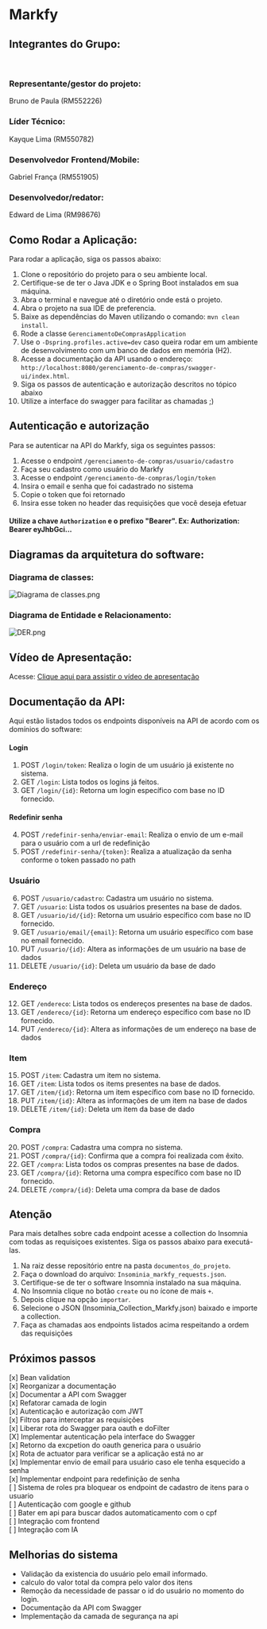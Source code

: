 # Markfy

## Integrantes do Grupo:

<br/>

### Representante/gestor do projeto:
Bruno de Paula (RM552226)

### Líder Técnico:
Kayque Lima (RM550782)

### Desenvolvedor Frontend/Mobile:
Gabriel França (RM551905)

### Desenvolvedor/redator:
Edward de Lima (RM98676)

## Como Rodar a Aplicação:

Para rodar a aplicação, siga os passos abaixo:

1. Clone o repositório do projeto para o seu ambiente local.
2. Certifique-se de ter o Java JDK e o Spring Boot instalados em sua máquina.
3. Abra o terminal e navegue até o diretório onde está o projeto.
4. Abra o projeto na sua IDE de preferencia.
5. Baixe as dependências do Maven utilizando o comando: `mvn clean install`.
6. Rode a classe `GerenciamentoDeComprasApplication`
5. Use o `-Dspring.profiles.active=dev` caso queira rodar em um ambiente de desenvolvimento com um banco de dados em memória (H2).
5. Acesse a documentação da API usando o endereço: `http://localhost:8080/gerenciamento-de-compras/swagger-ui/index.html`.
6. Siga os passos de autenticação e autorização descritos no tópico abaixo
9. Utilize a interface do swagger para facilitar as chamadas ;)

## Autenticação e autorização 

<p>Para se autenticar na API do Markfy, siga os seguintes passos:</p>

1. Acesse o endpoint `/gerenciamento-de-compras/usuario/cadastro`
2. Faça seu cadastro como usuário do Markfy
3. Acesse o endpoint `/gerenciamento-de-compras/login/token`
4. Insira o email e senha que foi cadastrado no sistema
5. Copie o token que foi retornado
6. Insira esse token no header das requisições que você deseja efetuar 
 
#### Utilize a chave `Authorization` e o prefixo "Bearer". Ex: Authorization: Bearer eyJhbGci...


## Diagramas da arquitetura do software:

### Diagrama de classes:
![Diagrama de classes.png](https://drive.google.com/uc?export=view&id=1OPtObgZA_xpn8W3M-Fb5qXG9g-NKWYQ0)


### Diagrama de Entidade e Relacionamento:
![DER.png](https://drive.google.com/uc?export=view&id=1g8Z4mrtree0fMHMXuwoTZ6eveRQOJGGP)

## Vídeo de Apresentação:

Acesse: [Clique aqui para assistir o vídeo de apresentação](https://www.youtube.com/watch?v=k0ObOt--m1k)

## Documentação da API:

Aqui estão listados todos os endpoints disponíveis na API de acordo com os domínios do software:

#### Login
1. POST `/login/token`: Realiza o login de um usuário já existente no sistema.
2. GET  `/login`: Lista todos os logins já feitos.
3. GET  `/login/{id}`: Retorna um login específico com base no ID fornecido.

#### Redefinir senha
4. POST `/redefinir-senha/enviar-email`: Realiza o envio de um e-mail para o usuário com a url de redefinição
5. POST `/redefinir-senha/{token}`: Realiza a atualização da senha conforme o token passado no path

### Usuário
6. POST `/usuario/cadastro`: Cadastra um usuário no sistema.
7. GET  `/usuario`: Lista todos os usuários presentes na base de dados.
8. GET  `/usuario/id/{id}`: Retorna um usuário específico com base no ID fornecido.
9. GET  `/usuario/email/{email}`: Retorna um usuário específico com base no email fornecido.
10. PUT `/usuario/{id}`: Altera as informações de um usuário na base de dados
11. DELETE `/usuario/{id}`: Deleta um usuário da base de dado

### Endereço
12. GET `/endereco`: Lista todos os endereços presentes na base de dados.
13. GET  `/endereco/{id}`: Retorna um endereço específico com base no ID fornecido.
14. PUT `/endereco/{id}`: Altera as informações de um endereço na base de dados

### Item
15. POST `/item`: Cadastra um item no sistema.
16. GET  `/item`: Lista todos os items presentes na base de dados.
17. GET  `/item/{id}`: Retorna um item específico com base no ID fornecido.
18. PUT `/item/{id}`: Altera as informações de um item na base de dados
19. DELETE `/item/{id}`: Deleta um item da base de dado

### Compra
20. POST `/compra`: Cadastra uma compra no sistema.
21. POST `/compra/{id}`: Confirma que a compra foi realizada com êxito.
22. GET  `/compra`: Lista todos os compras presentes na base de dados.
23. GET  `/compra/{id}`: Retorna uma compra específico com base no ID fornecido.
24. DELETE `/compra/{id}`: Deleta uma compra da base de dados

## Atenção
Para mais detalhes sobre cada endpoint acesse a collection do Insomnia com todas as requisiçoes existentes. Siga os passos abaixo para executá-las.
1. Na raiz desse repositório entre na pasta `documentos_do_projeto`.
2. Faça o download do arquivo: `Insominia_markfy_requests.json`.
1. Certifique-se de ter o software Insomnia instalado na sua máquina.
3. No Insomnia clique no botão `create` ou no ícone de mais `+`.
4. Depois clique na opção `importar`.
5. Selecione o JSON (Insominia_Collection_Markfy.json) baixado e importe a collection.
6. Faça as chamadas aos endpoints listados acima respeitando a ordem das requisições




## Próximos passos 

[x]  Bean validation <br/>
[x]  Reorganizar a documentação <br/>
[x]  Documentar a API com Swagger <br/>
[x]  Refatorar camada de login <br/>
[x]  Autenticação e autorização com JWT <br/>
[x]  Filtros para interceptar as requisições <br/>
[x]  Liberar rota do Swagger para oauth e doFilter <br/>
[X]  Implementar autenticação pela interface do Swagger <br/>
[x]  Retorno da excpetion do oauth generica para o usuário <br/>
[x]  Rota de actuator para verificar se a aplicação está no ar <br/>
[x]  Implementar envio de email para usuário caso ele tenha esquecido a senha <br/>
[x]  Implementar endpoint para redefinição de senha <br/>
[ ]  Sistema de roles pra bloquear os endpoint de cadastro de itens para o usuario <br/>
[ ]  Autenticação com google e github <br/>
[ ]  Bater em api para buscar dados automaticamento com o cpf <br/>
[ ]  Integração com frontend <br/>
[ ]  Integração com IA

## Melhorias do sistema 
- Validação da existencia do usuário pelo email informado.
- calculo do valor total da compra pelo valor dos itens
- Remoção da necessidade de passar o id do usuário no momento do login.
- Documentação da API com Swagger
- Implementação da camada de segurança na api
